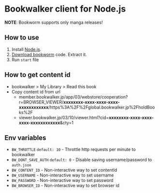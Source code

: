 # Bookwalker client for Node.js
**NOTE**: Bookworm supports only manga releases!

## How to use
1. Install [Node.js](https://nodejs.org/).
2. [Download bookworm](https://github.com/vtjesus) code. Extract it.
3. Run `start` file

## How to get content id
* bookwalker > My Library > Read this book
* Copy content id from url
    - member.bookwalker.jp/app/03/webstore/cooperation?r=BROWSER_VIEWER/**xxxxxxxx-xxxx-xxxx-xxxx-xxxxxxxxxxxx**/https%3A%2F%2Fglobal.bookwalker.jp%2FholdBooks%2F
    - viewer.bookwalker.jp/03/10/viewer.html?cid=**xxxxxxxx-xxxx-xxxx-xxxx-xxxxxxxxxxxx**&cty=1

## Env variables
- `BW_THROTTLE` `default: 10` - Throttle http requests per minute to bookwalker
- `BW_DONT_SAVE_AUTH` `default: 0` - Disable saving username/password to `auth.json`
- `BW_CONTENT_ID` - Non-interactive way to set contentId
- `BW_USERNAME` - Non-interactive way to set username
- `BW_PASSWORD` - Non-interactive way to set password
- `BW_BROWSER_ID` - Non-interactive way to set browser id
